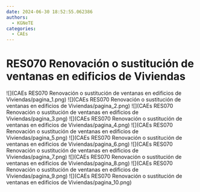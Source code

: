 ```yaml
---
date: 2024-06-30 18:52:55.062386
authors:
  - KGNeTE
categories:
  - CAEs
---
```

# RES070 Renovación o sustitución de ventanas en edificios de Viviendas
![](CAEs RES070 Renovación o sustitución de ventanas en edificios de Viviendas/pagina_1.png)
![](CAEs RES070 Renovación o sustitución de ventanas en edificios de Viviendas/pagina_2.png)
![](CAEs RES070 Renovación o sustitución de ventanas en edificios de Viviendas/pagina_3.png)
![](CAEs RES070 Renovación o sustitución de ventanas en edificios de Viviendas/pagina_4.png)
![](CAEs RES070 Renovación o sustitución de ventanas en edificios de Viviendas/pagina_5.png)
![](CAEs RES070 Renovación o sustitución de ventanas en edificios de Viviendas/pagina_6.png)
![](CAEs RES070 Renovación o sustitución de ventanas en edificios de Viviendas/pagina_7.png)
![](CAEs RES070 Renovación o sustitución de ventanas en edificios de Viviendas/pagina_8.png)
![](CAEs RES070 Renovación o sustitución de ventanas en edificios de Viviendas/pagina_9.png)
![](CAEs RES070 Renovación o sustitución de ventanas en edificios de Viviendas/pagina_10.png)

